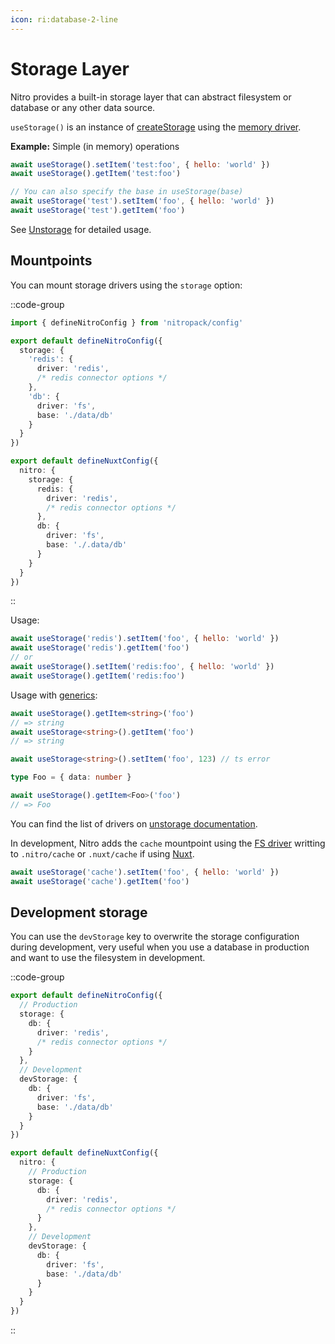 ```yaml
---
icon: ri:database-2-line
---
```


# Storage Layer

Nitro provides a built-in storage layer that can abstract filesystem or database or any other data source.

`useStorage()` is an instance of [createStorage](https://unstorage.unjs.io/usage) using the [memory driver](https://unstorage.unjs.io/drivers/memory).

**Example:** Simple (in memory) operations

```js
await useStorage().setItem('test:foo', { hello: 'world' })
await useStorage().getItem('test:foo')

// You can also specify the base in useStorage(base)
await useStorage('test').setItem('foo', { hello: 'world' })
await useStorage('test').getItem('foo')
```

See [Unstorage](https://unstorage.unjs.io/usage) for detailed usage.

## Mountpoints

You can mount storage drivers using the `storage` option:

::code-group
```ts [nitro.config.ts]
import { defineNitroConfig } from 'nitropack/config'

export default defineNitroConfig({
  storage: {
    'redis': {
      driver: 'redis',
      /* redis connector options */
    },
    'db': {
      driver: 'fs',
      base: './data/db'
    }
  }
})
```
```ts [nuxt.config.ts]
export default defineNuxtConfig({
  nitro: {
    storage: {
      redis: {
        driver: 'redis',
        /* redis connector options */
      },
      db: {
        driver: 'fs',
        base: './.data/db'
      }
    }
  }
})
```
::

Usage:

```js
await useStorage('redis').setItem('foo', { hello: 'world' })
await useStorage('redis').getItem('foo')
// or
await useStorage().setItem('redis:foo', { hello: 'world' })
await useStorage().getItem('redis:foo')
```

Usage with [generics](https://unstorage.unjs.io/usage#type-inference):

```ts
await useStorage().getItem<string>('foo')
// => string
await useStorage<string>().getItem('foo')
// => string

await useStorage<string>().setItem('foo', 123) // ts error

type Foo = { data: number }

await useStorage().getItem<Foo>('foo')
// => Foo
```

You can find the list of drivers on [unstorage documentation](https://unstorage.unjs.io/).

In development, Nitro adds the `cache` mountpoint using the [FS driver](https://unstorage.unjs.io/drivers/fs) writting to `.nitro/cache` or `.nuxt/cache` if using [Nuxt](https://nuxt.com).

```js
await useStorage('cache').setItem('foo', { hello: 'world' })
await useStorage('cache').getItem('foo')
```


## Development storage

You can use the `devStorage` key to overwrite the storage configuration during development, very useful when you use a database in production and want to use the filesystem in development.

::code-group
```ts [nitro.config.ts]
export default defineNitroConfig({
  // Production
  storage: {
    db: {
      driver: 'redis',
      /* redis connector options */
    }
  },
  // Development
  devStorage: {
    db: {
      driver: 'fs',
      base: './data/db'
    }
  }
})
```
```ts [nuxt.config.ts]
export default defineNuxtConfig({
  nitro: {
    // Production
    storage: {
      db: {
        driver: 'redis',
        /* redis connector options */
      }
    },
    // Development
    devStorage: {
      db: {
        driver: 'fs',
        base: './data/db'
      }
    }
  }
})
```
::
